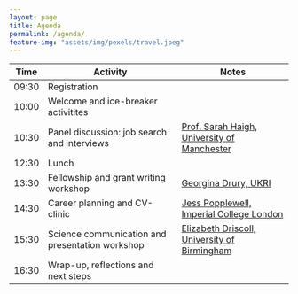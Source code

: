 ```yaml
---
layout: page
title: Agenda
permalink: /agenda/
feature-img: "assets/img/pexels/travel.jpeg"
---
```


| Time | Activity | Notes | 
|------|-------|-------|
| 09:30 | Registration | | 
| 10:00 | Welcome and ice-breaker activitites | |
| 10:30 |  Panel discussion: job search and interviews | [Prof. Sarah Haigh, University of Manchester](https://www.research.manchester.ac.uk/portal/sarah.haigh.html)  |
| 12:30 | Lunch |
| 13:30 | Fellowship and grant writing workshop  | [Georgina Drury, UKRI](https://uk.linkedin.com/in/georgina-drury-34a03845) | 
| 14:30 | Career planning and CV-clinic | [Jess Popplewell, Imperial College London](https://www.jesspopplewell.com/) | 
| 15:30 | Science communication and presentation workshop | [Elizabeth Driscoll, University of Birmingham](https://www.rsc.org/prizes-funding/prizes/2021-winners/miss-elizabeth-driscoll/)
| 16:30 | Wrap-up, reflections and next steps |
